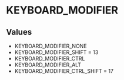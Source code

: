 # KEYBOARD_MODIFIER

## Values
* KEYBOARD_MODIFIER_NONE
* KEYBOARD_MODIFIER_SHIFT = 13
* KEYBOARD_MODIFIER_CTRL
* KEYBOARD_MODIFIER_ALT
* KEYBOARD_MODIFIER_CTRL_SHIFT = 17